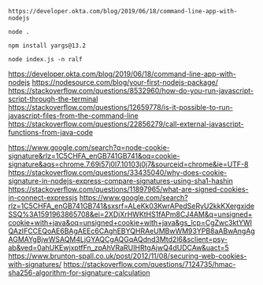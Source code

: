 


```text
https://developer.okta.com/blog/2019/06/18/command-line-app-with-nodejs
```


```text
node .
```

```text
npm install yargs@13.2
```

```text
node index.js -n ralf
```




https://developer.okta.com/blog/2019/06/18/command-line-app-with-nodejs
https://nodesource.com/blog/your-first-nodejs-package/
https://stackoverflow.com/questions/8532960/how-do-you-run-javascript-script-through-the-terminal
https://stackoverflow.com/questions/12659778/is-it-possible-to-run-javascript-files-from-the-command-line
https://stackoverflow.com/questions/22856279/call-external-javascript-functions-from-java-code

https://www.google.com/search?q=node-cookie-signature&rlz=1C5CHFA_enGB741GB741&oq=cookie-signature&aqs=chrome.7.69i57j0l7.10103j0j7&sourceid=chrome&ie=UTF-8
https://stackoverflow.com/questions/33435040/why-does-cookie-signature-in-nodejs-express-compare-signatures-using-sha1-hashin
https://stackoverflow.com/questions/11897965/what-are-signed-cookies-in-connect-expressjs
https://www.google.com/search?rlz=1C5CHFA_enGB741GB741&sxsrf=ALeKk03KwrAPedSeRyU2kkKXergxideSSQ%3A1591963865708&ei=2XDjXrHWKtHS1fAPm8CJ4AM&q=unsigned+cookie+with+java&oq=unsigned+cookie+with+java&gs_lcp=CgZwc3ktYWIQAzIFCCEQoAE6BAgAEEc6CAghEBYQHRAeUMBwWM93YPB8aABwAngAgAGMAYgBjwWSAQM4LjGYAQCgAQGqAQdnd3Mtd2l6&sclient=psy-ab&ved=0ahUKEwjxptfFn_zpAhVRaRUIHRtgAjwQ4dUDCAw&uact=5
https://www.brunton-spall.co.uk/post/2012/11/08/securing-web-cookies-with-signatures/
https://stackoverflow.com/questions/7124735/hmac-sha256-algorithm-for-signature-calculation

